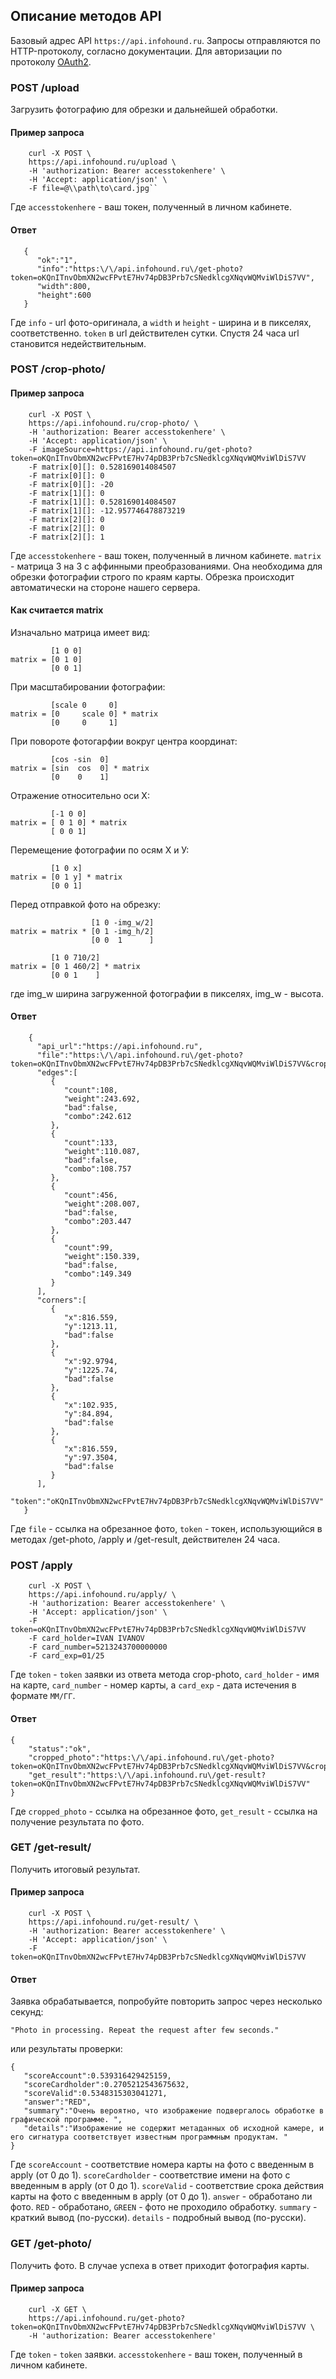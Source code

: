 ## Описание методов API
Базовый адрес API `https://api.infohound.ru`. Запросы отправляются по HTTP-протоколу, согласно документации. Для авторизации по протоколу [OAuth2](https://ru.wikipedia.org/wiki/OAuth).

### POST /upload
Загрузить фотографию для обрезки и дальнейшей обработки.
#### Пример запроса
```
    curl -X POST \
    https://api.infohound.ru/upload \
    -H 'authorization: Bearer accesstokenhere' \
    -H 'Accept: application/json' \
    -F file=@\\path\to\card.jpg``
```
Где `accesstokenhere` - ваш токен, полученный в личном кабинете.

#### Ответ
```
   {
      "ok":"1",
      "info":"https:\/\/api.infohound.ru\/get-photo?token=oKQnITnvObmXN2wcFPvtE7Hv74pDB3Prb7cSNedklcgXNqvWQMviWlDiS7VV",
      "width":800,
      "height":600
   }
```
Где `info` - url фото-оригинала, а `width` и `height` - ширина и в пикселях, соответственно.
`token` в url действителен сутки. Спустя 24 часа url становится недействительным.

### POST /crop-photo/
#### Пример запроса
```
    curl -X POST \
    https://api.infohound.ru/crop-photo/ \
    -H 'authorization: Bearer accesstokenhere' \
    -H 'Accept: application/json' \
    -F imageSource=https://api.infohound.ru/get-photo?token=oKQnITnvObmXN2wcFPvtE7Hv74pDB3Prb7cSNedklcgXNqvWQMviWlDiS7VV
    -F matrix[0][]: 0.528169014084507
    -F matrix[0][]: 0
    -F matrix[0][]: -20
    -F matrix[1][]: 0
    -F matrix[1][]: 0.528169014084507
    -F matrix[1][]: -12.957746478873219
    -F matrix[2][]: 0
    -F matrix[2][]: 0
    -F matrix[2][]: 1
```
Где `accesstokenhere` - ваш токен, полученный в личном кабинете.
`matrix` - матрица 3 на 3 с аффинными преобразованиями. Она необходима для обрезки фотографии строго по краям карты.
Обрезка происходит автоматически на стороне нашего сервера.

#### Как считается matrix

Изначально матрица имеет вид:
```
         [1 0 0]
matrix = [0 1 0]
         [0 0 1]
```

При масштабировании фотографии:
```
         [scale 0     0]
matrix = [0     scale 0] * matrix
         [0     0     1]
```

При повороте фотогарфии вокруг центра координат:
```
         [cos -sin  0]
matrix = [sin  cos  0] * matrix
         [0    0    1]
```

Отражение относительно оси Х:
```
         [-1 0 0]
matrix = [ 0 1 0] * matrix
         [ 0 0 1]
```

Перемещение фотографии по осям Х и У:
```
         [1 0 x]
matrix = [0 1 y] * matrix
         [0 0 1]
```

Перед отправкой фото на обрезку:
```
                  [1 0 -img_w/2]
matrix = matrix * [0 1 -img_h/2]
                  [0 0  1      ]

         [1 0 710/2]
matrix = [0 1 460/2] * matrix
         [0 0 1    ]
```
где img_w ширина загруженной фотографии в пикселях, img_w - высота.

#### Ответ
```
    {
      "api_url":"https://api.infohound.ru",
      "file":"https:\/\/api.infohound.ru\/get-photo?token=oKQnITnvObmXN2wcFPvtE7Hv74pDB3Prb7cSNedklcgXNqvWQMviWlDiS7VV&cropped=1",
      "edges":[
         {
            "count":108,
            "weight":243.692,
            "bad":false,
            "combo":242.612
         },
         {
            "count":133,
            "weight":110.087,
            "bad":false,
            "combo":108.757
         },
         {
            "count":456,
            "weight":208.007,
            "bad":false,
            "combo":203.447
         },
         {
            "count":99,
            "weight":150.339,
            "bad":false,
            "combo":149.349
         }
      ],
      "corners":[
         {
            "x":816.559,
            "y":1213.11,
            "bad":false
         },
         {
            "x":92.9794,
            "y":1225.74,
            "bad":false
         },
         {
            "x":102.935,
            "y":84.894,
            "bad":false
         },
         {
            "x":816.559,
            "y":97.3504,
            "bad":false
         }
      ],
      "token":"oKQnITnvObmXN2wcFPvtE7Hv74pDB3Prb7cSNedklcgXNqvWQMviWlDiS7VV"
   }
```
Где `file` - ссылка на обрезанное фото,
`token` - токен, использующийся в методах /get-photo, /apply и /get-result, действителен 24 часа.

### POST /apply
```
    curl -X POST \
    https://api.infohound.ru/apply/ \
    -H 'authorization: Bearer accesstokenhere' \
    -H 'Accept: application/json' \
    -F token=oKQnITnvObmXN2wcFPvtE7Hv74pDB3Prb7cSNedklcgXNqvWQMviWlDiS7VV
    -F card_holder=IVAN IVANOV
    -F card_number=5213243700000000
    -F card_exp=01/25
```

Где `token` - `token` заявки из ответа метода crop-photo, `card_holder` - имя на карте, `card_number` - номер карты,
а `card_exp` - дата истечения в формате `ММ/ГГ`.

#### Ответ
```
{
    "status":"ok",
    "cropped_photo":"https:\/\/api.infohound.ru\/get-photo?token=oKQnITnvObmXN2wcFPvtE7Hv74pDB3Prb7cSNedklcgXNqvWQMviWlDiS7VV&cropped=1",
    "get_result":"https:\/\/api.infohound.ru\/get-result?token=oKQnITnvObmXN2wcFPvtE7Hv74pDB3Prb7cSNedklcgXNqvWQMviWlDiS7VV"
}
```
Где `cropped_photo` - ссылка на обрезанное фото,
`get_result` - ссылка на получение результата по фото.

### GET /get-result/
Получить итоговый результат.
#### Пример запроса
```
    curl -X POST \
    https://api.infohound.ru/get-result/ \
    -H 'authorization: Bearer accesstokenhere' \
    -H 'Accept: application/json' \
    -F token=oKQnITnvObmXN2wcFPvtE7Hv74pDB3Prb7cSNedklcgXNqvWQMviWlDiS7VV
```
#### Ответ
Заявка обрабатывается, попробуйте повторить запрос через несколько секунд:
```
"Photo in processing. Repeat the request after few seconds."
```
или результаты проверки:
```
{
   "scoreAccount":0.539316429425159,
   "scoreCardholder":0.2705212543675632,
   "scoreValid":0.5348315303041271,
   "answer":"RED",
   "summary":"Очень вероятно, что изображение подвергалось обработке в графической программе. ",
   "details":"Изображение не содержит метаданных об исходной камере, и его сигнатура соответствует известным программным продуктам. "
}
```
Где `scoreAccount` - соответствие номера карты на фото с введенным в apply (от 0 до 1).
`scoreCardholder` - соответствие имени на фото с введенным в apply (от 0 до 1).
`scoreValid` - соответствие срока действия карты на фото с введенным в apply (от 0 до 1).
`answer` - обработано ли фото. `RED` - обработано, `GREEN` - фото не проходило обработку.
`summary` - краткий вывод (по-русски).
`details` - подробный вывод (по-русски).


### GET /get-photo/
Получить фото. В случае успеха в ответ приходит фотография карты.

#### Пример запроса
```
    curl -X GET \
    https://api.infohound.ru/get-photo?token=oKQnITnvObmXN2wcFPvtE7Hv74pDB3Prb7cSNedklcgXNqvWQMviWlDiS7VV \
    -H 'authorization: Bearer accesstokenhere'
```

Где `token` - `token` заявки.
`accesstokenhere` - ваш токен, полученный в личном кабинете.